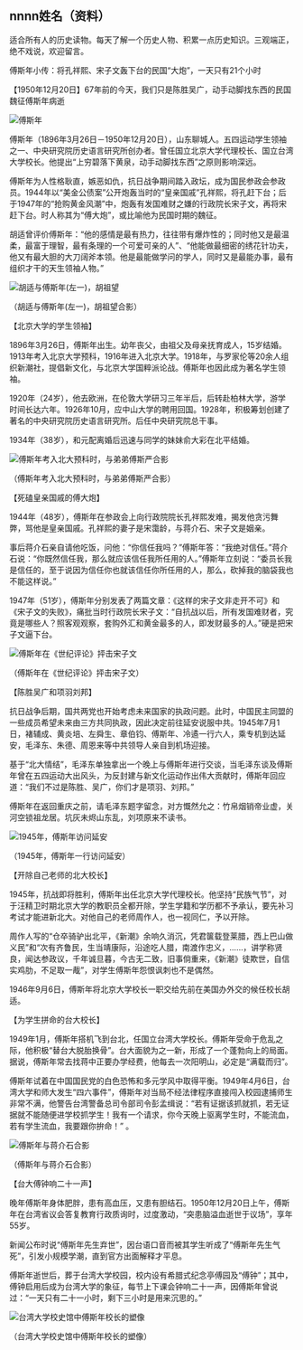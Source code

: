 ## nnnn姓名（资料）

适合所有人的历史读物。每天了解一个历史人物、积累一点历史知识。三观端正，绝不戏说，欢迎留言。  



傅斯年小传：将孔祥熙、宋子文轰下台的民国“大炮”，一天只有21个小时

【1950年12月20日】67年前的今天，我们只是陈胜吴广，动手动脚找东西的民国魏征傅斯年病逝

![傅斯年](傅斯年.jpg)

傅斯年（1896年3月26日－1950年12月20日），山东聊城人。五四运动学生领袖之一、中央研究院历史语言研究所创办者。曾任国立北京大学代理校长、国立台湾大学校长。他提出“上穷碧落下黄泉，动手动脚找东西”之原则影响深远。

傅斯年为人性格耿直，嫉恶如仇，抗日战争期间踏入政坛，成为国民参政会参政员。1944年以“美金公债案”公开炮轰当时的“皇亲国戚”孔祥熙，将孔赶下台；后于1947年的“抢购黄金风潮”中，炮轰有发国难财之嫌的行政院长宋子文，再将宋赶下台。时人称其为“傅大炮”，或比喻他为民国时期的魏征。

胡适曾评价傅斯年：“他的感情是最有热力，往往带有爆炸性的；同时他又是最温柔，最富于理智，最有条理的一个可爱可亲的人”、“他能做最细密的绣花针功夫，他又有最大胆的大刀阔斧本领。他是最能做学问的学人，同时又是最能办事，最有组织才干的天生领袖人物。”

![胡适与傅斯年(左一)，胡祖望](胡适与傅斯年(左一)，胡祖望.jpg)

（胡适与傅斯年(左一)，胡祖望合影）

【北京大学的学生领袖】

1896年3月26日，傅斯年出生。幼年丧父，由祖父及母亲抚育成人，15岁结婚。1913年考入北京大学预科，1916年进入北京大学。1918年，与罗家伦等20余人组织新潮社，提倡新文化，与北京大学国粹派论战。傅斯年也因此成为著名学生领袖。

1920年（24岁），他去欧洲，在伦敦大学研习三年半后，后转赴柏林大学，游学时间长达六年。1926年10月，应中山大学的聘用回国。1928年，积极筹划创建了著名的中央研究院历史语言研究所。后任中央研究院总干事。

1934年（38岁），和元配离婚后迅速与同学的妹妹俞大彩在北平结婚。

![傅斯年考入北大预科时，与弟弟傅斯严合影](傅斯年考入北大预科时，与弟弟傅斯严合影.jpg)

（傅斯年考入北大预科时，与弟弟傅斯严合影）

【死磕皇亲国戚的傅大炮】

1944年（48岁），傅斯年在参政会上向行政院院长孔祥熙发难，揭发他贪污舞弊，骂他是皇亲国戚。孔祥熙的妻子是宋霭龄，与蒋介石、宋子文是姻亲。

事后蒋介石亲自请他吃饭，问他：“你信任我吗？”傅斯年答：“我绝对信任。”蒋介石说：“你既然信任我，那么就应该信任我所任用的人。”傅斯年立刻说：“委员长我是信任的，至于说因为信任你也就该信任你所任用的人，那么，砍掉我的脑袋我也不能这样说。”

1947年（51岁），傅斯年分别发表了两篇文章：《这样的宋子文非走开不可》和《宋子文的失败》，痛批当时行政院长宋子文：“自抗战以后，所有发国难财者，究竟是哪些人？照客观观察，套购外汇和黄金最多的人，即发财最多的人。”硬是把宋子文逼下台。

![傅斯年在《世纪评论》抨击宋子文](傅斯年在《世纪评论》抨击宋子文.jpg)

（傅斯年在《世纪评论》抨击宋子文）

【陈胜吴广和项羽刘邦】

抗日战争后期，国共两党也开始考虑未来国家的执政问题。此时，中国民主同盟的一些成员希望未来由三方共同执政，因此决定前往延安说服中共。1945年7月1日，褚辅成、黄炎培、左舜生、章伯钧、傅斯年、冷遹一行六人，乘专机到达延安，毛泽东、朱德、周恩来等中共领导人亲自到机场迎接。

基于“北大情结”，毛泽东单独拿出一个晚上与傅斯年进行交谈，当毛泽东谈及傅斯年曾在五四运动大出风头，为反封建与新文化运动作出伟大贡献时，傅斯年回应道：“我们不过是陈胜、吴广，你们才是项羽、刘邦。”

傅斯年在返回重庆之前，请毛泽东题字留念，对方慨然允之：竹帛烟销帝业虚，关河空锁祖龙居。坑灰未烬山东乱，刘项原来不读书。

![1945年，傅斯年访问延安](1945年，傅斯年访问延安.jpeg)

（1945年，傅斯年一行访问延安）

【开除自己老师的北大校长】

1945年，抗战即将胜利，傅斯年出任北京大学代理校长。他坚持“民族气节”，对于汪精卫时期北京大学的教职员全都开除，学生学籍和学历都不予承认，要先补习考试才能进新北大。对他自己的老师周作人，也一视同仁，予以开除。

周作人写的“仓卒骑驴出北平，《新潮》余响久消沉，凭君箧载登莱腊，西上巴山做义民”和“次有齐鲁民，生当靖康际，沿途吃人腊，南渡作忠义，……，讲学称贤良，闻达参政议，千年诚旦暮，今古无二致，旧事倘重来，《新潮》徒欺世，自信实鸡肋，不足取一胾”，对学生傅斯年怨恨讽刺也不是偶然。

1946年9月6日，傅斯年将北京大学校长一职交给先前在美国办外交的候任校长胡适。



【为学生拼命的台大校长】

1949年1月，傅斯年搭机飞到台北，任国立台湾大学校长。傅斯年受命于危乱之际，他积极“替台大脱胎换骨”。台大面貌为之一新，形成了一个蓬勃向上的局面。据说，傅斯年常去找蒋中正要办学经费，他每去一次阳明山，必定是“满载而归”。

傅斯年试着在中国国民党的白色恐怖和多元学风中取得平衡。1949年4月6日，台湾大学和师大发生“四六事件”，傅斯年对当局不经法律程序直接闯入校园逮捕师生非常不满，他警告台湾警备总司令部司令彭孟缉说：“若有证据该抓就抓，若无证据就不能随便进学校抓学生！我有一个请求，你今天晚上驱离学生时，不能流血，若有学生流血，我要跟你拚命！” 。

![傅斯年与蒋介石合影](傅斯年与蒋介石合影.jpeg)

（傅斯年与蒋介石合影）

【台大傅钟响二十一声】

晚年傅斯年身体肥胖，患有高血压，又患有胆结石。1950年12月20日上午，傅斯年在台湾省议会答复教育行政质询时，过度激动，“突患脑溢血逝世于议场”，享年55岁。

新闻公布时说“傅斯年先生弃世”，因台语口音而被其学生听成了“傅斯年先生气死”，引发小规模学潮，直到官方出面解释才平息。

傅斯年逝世后，葬于台湾大学校园，校内设有希腊式纪念亭傅园及“傅钟”；其中，傅钟启用后成为台湾大学的象征，每节上下课会钟响二十一声，因傅斯年曾说过：“一天只有二十一小时，剩下三小时是用来沉思的。”

![台湾大学校史馆中傅斯年校长的塑像](台湾大学校史馆中傅斯年校长的塑像.jpg)

（台湾大学校史馆中傅斯年校长的塑像）



